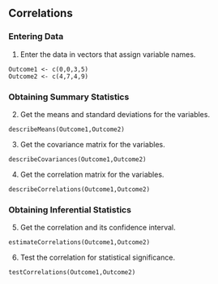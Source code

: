 
## Correlations

### Entering Data

1. Enter the data in vectors that assign variable names.

```{r}
Outcome1 <- c(0,0,3,5)
Outcome2 <- c(4,7,4,9)
```

### Obtaining Summary Statistics

2. Get the means and standard deviations for the variables.

```{r}
describeMeans(Outcome1,Outcome2)
```

3. Get the covariance matrix for the variables.

```{r}
describeCovariances(Outcome1,Outcome2)
```

4. Get the correlation matrix for the variables.

```{r}
describeCorrelations(Outcome1,Outcome2)
```

### Obtaining Inferential Statistics

5. Get the correlation and its confidence interval.

```{r}
estimateCorrelations(Outcome1,Outcome2)
```

6. Test the correlation for statistical significance.

```{r}
testCorrelations(Outcome1,Outcome2)
```
